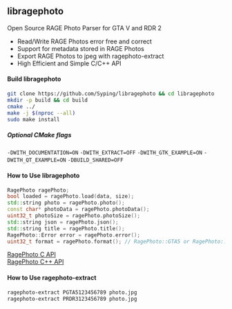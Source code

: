 ## libragephoto
Open Source RAGE Photo Parser for GTA V and RDR 2

- Read/Write RAGE Photos error free and correct
- Support for metadata stored in RAGE Photos
- Export RAGE Photos to jpeg with ragephoto-extract
- High Efficient and Simple C/C++ API

#### Build libragephoto

```bash
git clone https://github.com/Syping/libragephoto && cd libragephoto
mkdir -p build && cd build
cmake ../
make -j $(nproc --all)
sudo make install
```

##### Optional CMake flags
`-DWITH_DOCUMENTATION=ON`
`-DWITH_EXTRACT=OFF`
`-DWITH_GTK_EXAMPLE=ON`
`-DWITH_QT_EXAMPLE=ON`
`-DBUILD_SHARED=OFF`

#### How to Use libragephoto

```cpp
RagePhoto ragePhoto;
bool loaded = ragePhoto.load(data, size);
std::string photo = ragePhoto.photo();
const char* photoData = ragePhoto.photoData();
uint32_t photoSize = ragePhoto.photoSize();
std::string json = ragePhoto.json();
std::string title = ragePhoto.title();
RagePhoto::Error error = ragePhoto.error();
uint32_t format = ragePhoto.format(); // RagePhoto::GTA5 or RagePhoto::RDR2
```

[RagePhoto C API](https://libragephoto.syping.de/doc/RagePhotoC_8h.html)  
[RagePhoto C++ API](https://libragephoto.syping.de/doc/classRagePhoto.html)

#### How to Use ragephoto-extract

```bash
ragephoto-extract PGTA5123456789 photo.jpg
ragephoto-extract PRDR3123456789 photo.jpg
```

